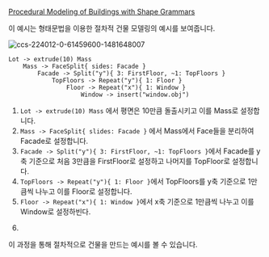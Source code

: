 [Procedural Modeling of Buildings with Shape Grammars](https://www.gamedev.net/tutorials/programming/engines-and-middleware/procedural-modeling-of-buildings-with-shape-grammars-r4596/)

이 예시는 형태문법을 이용한 절차적 건물 모델링의 예시를 보여줍니다.

![ccs-224012-0-61459600-1481648007](https://github.com/kbmhansungb/kbmhansungb.github.io/assets/56149613/4b39b688-3e2d-425e-a342-0ae6431f18cf)

```
Lot -> extrude(10) Mass 
	Mass -> FaceSplit{ sides: Facade } 
		Facade -> Split("y"){ 3: FirstFloor, ~1: TopFloors } 
			TopFloors -> Repeat("y"){ 1: Floor } 
				Floor -> Repeat("x"){ 1: Window } 
					Window -> insert("window.obj") 
```

1. ```Lot -> extrude(10) Mass``` 에서 평면은 10만큼 돌출시키고 이를 Mass로 설정합니다.
2. ```Mass -> FaceSplit{ slides: Facade }``` 에서 Mass에서 Face들을 분리하여 Facade로 설정합니다.
3. ```Facade -> Split("y"){ 3: FirstFloor, ~1: TopFloors }```에서 Facade를 y축 기준으로 처음 3만큼을 FirstFloor로 설정하고 나머지를 TopFloor로 설정합니다.
4. ```TopFloors -> Repeat("y"){ 1: Floor }```에서 TopFloors를 y축 기준으로 1만큼씩 나누고 이를 Floor로 설정합니다.
5. ```Floor -> Repeat("x"){ 1: Window }```에서 x축 기준으로 1만큼씩 나누고 이를 Window로 설정하빈다.
6. ```Window -> insert("window.obj")에서 window에 window.obj를 삽입합니다.

이 과정을 통해 절차적으로 건물을 만드는 예시를 볼 수 있습니다.

